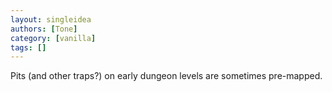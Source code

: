 ```yaml
---
layout: singleidea
authors: [Tone]
category: [vanilla]
tags: []
---
```

Pits (and other traps?) on early dungeon levels are sometimes pre-mapped.
